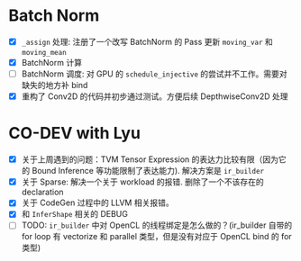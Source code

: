 # Batch Norm

- [x] `_assign` 处理: 注册了一个改写 BatchNorm 的 Pass 更新 `moving_var` 和 `moving_mean`
- [x] BatchNorm 计算
- [ ] BatchNorm 调度: 对 GPU 的 `schedule_injective` 的尝试并不工作。需要对缺失的地方补 bind
- [x] 重构了 Conv2D 的代码并初步通过测试。方便后续 DepthwiseConv2D 处理

# CO-DEV with Lyu

- [x] 关于上周遇到的问题：TVM Tensor Expression 的表达力比较有限（因为它的 Bound Inference 等功能限制了表达能力). 解决方案是 `ir_builder`
- [x] 关于 Sparse: 解决一个关于 workload 的报错. 删除了一个不该存在的 declaration
- [x] 关于 CodeGen 过程中的 LLVM 相关报错。
- [x] 和 `InferShape` 相关的 DEBUG
- [ ] TODO: `ir_builder` 中对 OpenCL 的线程绑定是怎么做的？(ir_builder 自带的 for loop 有 vectorize 和 parallel 类型，但是没有对应于 OpenCL bind 的 for 类型)
